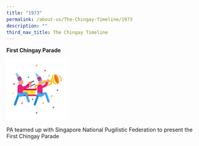 ```yaml
---
title: "1973"
permalink: /about-us/The-Chingay-Timeline/1973
description: ""
third_nav_title: The Chingay Timeline
---
```

**First Chingay Parade**

<img src="/images/first-chingay-parade.png" alt="first chingay parade" width="160px"/>

PA teamed up with Singapore National Pugilistic Federation to present the First Chingay Parade